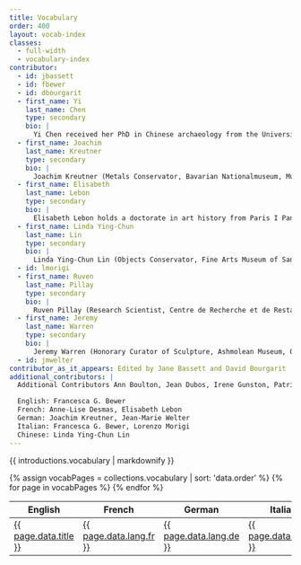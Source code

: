 ```yaml
---
title: Vocabulary
order: 400
layout: vocab-index
classes: 
  - full-width 
  - vocabulary-index
contributor:
  - id: jbassett
  - id: fbewer
  - id: dbourgarit
  - first_name: Yi
    last_name: Chen
    type: secondary
    bio: |
      Yi Chen received her PhD in Chinese archaeology from the University of Oxford. She is a former curator of early Chinese collections and now a visiting researcher at the British Museum. In addition, she is an academic advisor of the Dresden Porcelain Project of the Staatliche Kunstsammlungen Dresden and a J. S. Lee Memorial Fellow (2022/2023), hosted by The Art Museum, Chinese University of Hong Kong. Before she joined the British Museum in 2015, she was the Christensen Fellow in Chinese Painting at the Ashmolean Museum of Art and Archaeology in Oxford.
  - first_name: Joachim
    last_name: Kreutner
    type: secondary
    bio: |
      Joachim Kreutner (Metals Conservator, Bavarian Nationalmuseum, Munich) received his degree in conservation, restoration, and art technology at the Technische Universität, Munich. Since 2016 he has been supervisor to the metals conservation team at the Bavarian Nationalmuseum. His research interests are focused on preventative conservational conditions of museum silver collections and the technique of bronze casting. He is deputy spokesperson for the conservation working group at Deutscher Museumsbund.
  - first_name: Elisabeth
    last_name: Lebon
    type: secondary
    bio: |
      Elisabeth Lebon holds a doctorate in art history from Paris I Panthéon-Sorbonne. She is an independent researcher in nineteenth- and twentieth-century French sculpture and the author of the catalogues raisonnés of Antoine Pevsner (in collaboration with Pierre Brullé), Charles Despiau, and Jean Joire. She specializes in the history of art foundries and casting processes in France, and is the author of *Dictionnaire des fondeurs de bronze d’art. France 1890–1950* (2003), *Le Fondeur et le sculpteur: Technique du bronze et histoire de l’art* (2012), and *Fonte au sable – fonte à cire perdue: histoire d’une rivalité* (2012). She has been brought to work on a wide range of artists through this specialty.
  - first_name: Linda Ying-Chun
    last_name: Lin
    type: secondary
    bio: |
      Linda Ying-Chun Lin (Objects Conservator, Fine Arts Museum of San Francisco) received her MA in conservation of cultural heritage materials from UCLA / Getty Interdepartmental Program in 2010. She was formerly the conservator for arts of Asia at the Newark Museum, New Jersey. She has translated articles in the areas of archaeology, conservation, and technical research published in both Chinese and English journals. Her most recent translation projects include ancient Chinese bronze-casting technology and Chinese lacquer, in collaboration with the Smithsonian Institution’s National Museum of Asian Art.
  - id: lmorigi
  - first_name: Ruven
    last_name: Pillay
    type: secondary
    bio: |
      Ruven Pillay (Research Scientist, Centre de Recherche et de Restauration des Musées de France [C2RMF], Paris) holds an MPhys in physics from the University of Manchester, an MSc in computer science from the University of Edinburgh, and a PhD in hyperspectral imaging from NTNU, Norway. His research interests include the application of advanced imaging, data processing and visualization, and other techniques to the study of art. In addition to his work at the C2RMF he has more than twenty-five years of experience working in major art galleries, and has also worked at the National Gallery in London, the National Museum in Stockholm, and as an invited scholar at the J. Paul Getty Museum in Los Angeles.
  - first_name: Jeremy
    last_name: Warren
    type: secondary
    bio: |
      Jeremy Warren (Honorary Curator of Sculpture, Ashmolean Museum, Oxford, and Sculpture Research Curator, the National Trust) is a specialist in Renaissance and later European sculpture. His numerous publications include the catalogues *Medieval and Renaissance Sculpture in the Ashmolean Museum* (2014) and *Italian Sculpture in the Wallace Collection* (2016), as well as articles on the sculptors Antico, Giovanni Bandini, Giambologna, Vincenzo and Gian Gerolamo Grandi, Leone Leoni, and Severo da Ravenna.  Exhibitions include *Beauty and Power: Renaissance and Baroque Bronzes from the Peter Marino Collection* (2010). He has also written extensively on the history of collecting.
  - id: jmwelter
contributor_as_it_appears: Edited by Jane Bassett and David Bourgarit
additional_contributors: |
  Additional Contributors Ann Boulton, Jean Dubos, Irene Gunston, Patricia Harpring, Sharon Hecker, Andrew Lacey, Marjee Levine, Jeffrey Maish, Benoît Mille, Peta Motture, Uve Peltz, David Reid, Dominique Robcis, Lise Saussus, Harold Schulze, Jeffrey Springer, Nicolas Thomas, Quanyu Wang, Jeremy Warren, Frank Willer, Dimitrios Zikos

  English: Francesca G. Bewer
  French: Anne-Lise Desmas, Elisabeth Lebon
  German: Joachim Kreutner, Jean-Marie Welter
  Italian: Francesca G. Bewer, Lorenzo Morigi
  Chinese: Linda Ying-Chun Lin
---
```


<div class="section-landing-page__text">

{{ introductions.vocabulary | markdownify }}

</div>

<table class="vocab-table pdf-full-width">
  <thead>
    <tr>
      <th>English</th>
      <th>French</th>
      <th>German</th>
      <th>Italian</th>
      <th>Chinese</th>
    </tr>
  </thead>
  <tbody>
{% assign vocabPages = collections.vocabulary | sort: 'data.order' %}
{% for page in vocabPages %}
  <tr>
    <td><a href="{{ page.url}}">{{ page.data.title }}</a></td>
    <td><a href="{{ page.url}}">{{ page.data.lang.fr }}</a></td>
    <td><a href="{{ page.url}}">{{ page.data.lang.de }}</a></td>
    <td><a href="{{ page.url}}">{{ page.data.lang.it }}</a></td>
    <td><a href="{{ page.url}}" lang="zh">{{ page.data.lang.zh }}</a></td>
  </tr>
{% endfor %}
  </tbody>
</table>

